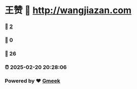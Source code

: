 # 王赞 :link: http://wangjiazan.com 
### :page_facing_up: [2](http://wangjiazan.com/tag.html) 
### :speech_balloon: 0 
### :hibiscus: 26 
### :alarm_clock: 2025-02-20 20:28:06 
### Powered by :heart: [Gmeek](https://github.com/Meekdai/Gmeek)
